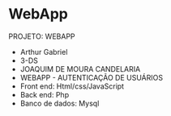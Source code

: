 # WebApp
PROJETO: WEBAPP
- Arthur Gabriel
- 3-DS
- JOAQUIM DE MOURA CANDELARIA
- WEBAPP - AUTENTICAÇÃO DE USUÁRIOS
- Front end: Html/css/JavaScript
- Back end: Php
- Banco de dados: Mysql
